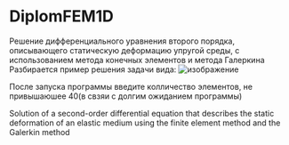 # DiplomFEM1D
Решение дифференциального уравнения второго порядка, описывающего статическую деформацию упругой среды, 
с использованием метода конечных элементов и метода Галеркина
Разбирается пример решения задачи вида:
![изображение](https://github.com/M437A/DiplomFEM1D/assets/105558638/841c4875-1a0c-4a68-b6f0-775a32afbe11)

После запуска программы введите колличество элементов, не привышаюшее 40(в свзяи с долгим ожиданием программы)


Solution of a second-order differential equation that describes the static deformation of an elastic medium 
using the finite element method and the Galerkin method 


